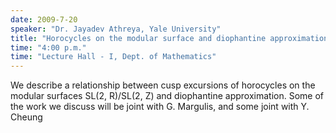 ```yaml
---
date: 2009-7-20
speaker: "Dr. Jayadev Athreya, Yale University"
title: "Horocycles on the modular surface and diophantine approximation"
time: "4:00 p.m." 
time: "Lecture Hall - I, Dept. of Mathematics"
---
```

We describe a relationship between cusp excursions of horocycles on the modular surfaces SL(2, R)/SL(2, Z) and diophantine approximation. Some of the work we discuss will be joint with G. Margulis, and some joint with Y. Cheung
